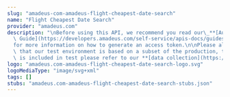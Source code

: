 ```yaml
---
slug: "amadeus-com-amadeus-flight-cheapest-date-search"
name: "Flight Cheapest Date Search"
provider: "amadeus.com"
description: "\nBefore using this API, we recommend you read our\_**[Authorization\
  \ Guide](https://developers.amadeus.com/self-service/apis-docs/guides/authorization-262)**\_\
  for more information on how to generate an access token.\n\nPlease also be aware\
  \ that our test environment is based on a subset of the production, to see what\
  \ is included in test please refer to our **[data collection](https://github.com/amadeus4dev/data-collection)**.\n"
logo: "amadeus.com-amadeus-flight-cheapest-date-search-logo.svg"
logoMediaType: "image/svg+xml"
tags: []
stubs: "amadeus.com-amadeus-flight-cheapest-date-search-stubs.json"
---
```

